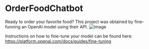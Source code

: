 # OrderFoodChatbot
Ready to order your favorite food?
This project was obtained by fine-funning an OpenAI model using their API.
![image](https://github.com/FusionPower/OrderFoodChatbot/assets/54119843/4ee20eae-e59e-49ca-85db-2ddf5103eaea)


Instructions on how to fine-tune your model can be found here:
https://platform.openai.com/docs/guides/fine-tuning

